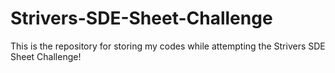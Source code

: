 # Strivers-SDE-Sheet-Challenge
This is the repository for storing my codes while attempting the Strivers SDE Sheet Challenge!
